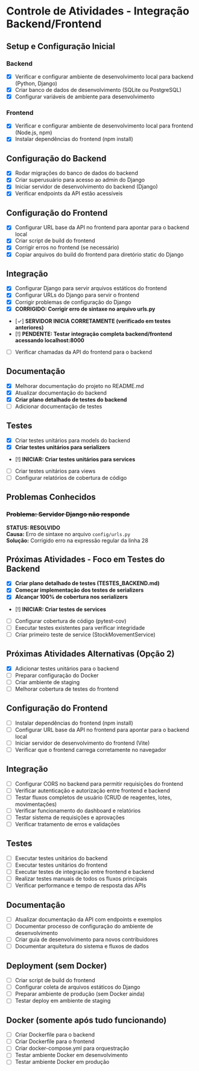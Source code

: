 # Controle de Atividades - Integração Backend/Frontend

## Setup e Configuração Inicial

### Backend
- [x] Verificar e configurar ambiente de desenvolvimento local para backend (Python, Django)
- [x] Criar banco de dados de desenvolvimento (SQLite ou PostgreSQL)
- [x] Configurar variáveis de ambiente para desenvolvimento

### Frontend
- [x] Verificar e configurar ambiente de desenvolvimento local para frontend (Node.js, npm)
- [x] Instalar dependências do frontend (npm install)

## Configuração do Backend

- [x] Rodar migrações do banco de dados do backend
- [x] Criar superusuário para acesso ao admin do Django
- [x] Iniciar servidor de desenvolvimento do backend (Django)
- [x] Verificar endpoints da API estão acessíveis

## Configuração do Frontend

- [x] Configurar URL base da API no frontend para apontar para o backend local
- [x] Criar script de build do frontend
- [x] Corrigir erros no frontend (se necessário)
- [x] Copiar arquivos do build do frontend para diretório static do Django

## Integração

- [x] Configurar Django para servir arquivos estáticos do frontend
- [x] Configurar URLs do Django para servir o frontend
- [x] Corrigir problemas de configuração do Django
- [x] **CORRIGIDO: Corrigir erro de sintaxe no arquivo urls.py**
- [✓] **SERVIDOR INICIA CORRETAMENTE (verificado em testes anteriores)**
- [!] **PENDENTE: Testar integração completa backend/frontend acessando localhost:8000**
- [ ] Verificar chamadas da API do frontend para o backend

## Documentação

- [x] Melhorar documentação do projeto no README.md
- [x] Atualizar documentação do backend
- [x] **Criar plano detalhado de testes do backend**
- [ ] Adicionar documentação de testes

## Testes

- [x] Criar testes unitários para models do backend
- [x] **Criar testes unitários para serializers**
- [!] **INICIAR: Criar testes unitários para services**
- [ ] Criar testes unitários para views
- [ ] Configurar relatórios de cobertura de código

## Problemas Conhecidos

### ~~Problema: Servidor Django não responde~~
**STATUS: RESOLVIDO**  
**Causa:** Erro de sintaxe no arquivo `config/urls.py`  
**Solução:** Corrigido erro na expressão regular da linha 28

## Próximas Atividades - Foco em Testes do Backend
- [x] **Criar plano detalhado de testes (TESTES_BACKEND.md)**
- [x] **Começar implementação dos testes de serializers**
- [x] **Alcançar 100% de cobertura nos serializers**
- [!] **INICIAR: Criar testes de services**
- [ ] Configurar cobertura de código (pytest-cov)
- [ ] Executar testes existentes para verificar integridade
- [ ] Criar primeiro teste de service (StockMovementService)

## Próximas Atividades Alternativas (Opção 2)
- [x] Adicionar testes unitários para o backend
- [ ] Preparar configuração do Docker
- [ ] Criar ambiente de staging
- [ ] Melhorar cobertura de testes do frontend

## Configuração do Frontend

- [ ] Instalar dependências do frontend (npm install)
- [ ] Configurar URL base da API no frontend para apontar para o backend local
- [ ] Iniciar servidor de desenvolvimento do frontend (Vite)
- [ ] Verificar que o frontend carrega corretamente no navegador

## Integração

- [ ] Configurar CORS no backend para permitir requisições do frontend
- [ ] Verificar autenticação e autorização entre frontend e backend
- [ ] Testar fluxos completos de usuário (CRUD de reagentes, lotes, movimentações)
- [ ] Verificar funcionamento do dashboard e relatórios
- [ ] Testar sistema de requisições e aprovações
- [ ] Verificar tratamento de erros e validações

## Testes

- [ ] Executar testes unitários do backend
- [ ] Executar testes unitários do frontend
- [ ] Executar testes de integração entre frontend e backend
- [ ] Realizar testes manuais de todos os fluxos principais
- [ ] Verificar performance e tempo de resposta das APIs

## Documentação

- [ ] Atualizar documentação da API com endpoints e exemplos
- [ ] Documentar processo de configuração do ambiente de desenvolvimento
- [ ] Criar guia de desenvolvimento para novos contribuidores
- [ ] Documentar arquitetura do sistema e fluxos de dados

## Deployment (sem Docker)

- [ ] Criar script de build do frontend
- [ ] Configurar coleta de arquivos estáticos do Django
- [ ] Preparar ambiente de produção (sem Docker ainda)
- [ ] Testar deploy em ambiente de staging

## Docker (somente após tudo funcionando)

- [ ] Criar Dockerfile para o backend
- [ ] Criar Dockerfile para o frontend
- [ ] Criar docker-compose.yml para orquestração
- [ ] Testar ambiente Docker em desenvolvimento
- [ ] Testar ambiente Docker em produção